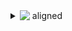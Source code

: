 <details><summary>
<img align="top" src="https://img.shields.io/badge/failed-red.svg"></img>
<span style="">aligned</span>
</summary>
Yes, it does
</details>